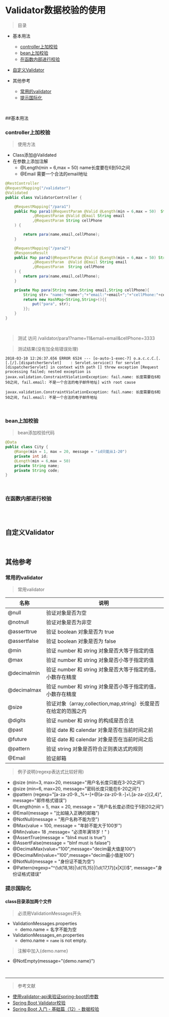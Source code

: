 # Validator数据校验的使用

>目录
* 基本用法
    * [controller上加校验](#controller上加校验)
    * [bean上加校验](#bean上加校验)
    * [在函数内部进行校验](#在函数内部进行校验)

* [自定义Validator](#自定义validator)
* 其他参考
    * [常用的validator](#常用的validator)    
    * [提示国际化](#提示国际化)

<br>

##基本用法

### controller上加校验

>使用方法
* Class添加@Validated
* 在参数上添加注解
    * @Length(min = 6,max = 50) name长度要在6到50之间
    * @Email 需要一个合法的email地址


```java
@RestController
@RequestMapping("/validator")
@Validated
public class ValidatorController {

    @RequestMapping("/para1")
    public Map para1(@RequestParam @Valid @Length(min = 6,max = 50)  String name
            ,@RequestParam @Valid @Email String email
            ,@RequestParam String cellPhone
    ) {

        return para(name,email,cellPhone);
    }

    @RequestMapping("/para2")
    @ResponseResult
    public Map para2(@RequestParam @Valid @Length(min = 6,max = 50) String name
            ,@RequestParam  @Valid @Email String email
            ,@RequestParam  String cellPhone
    ) {
        return para(name,email,cellPhone);
    }

    private Map para(String name,String email,String cellPhone){
        String str= "name:"+name+";"+"email:"+email+";"+"cellPhone:"+cellPhone+";";
        return new HashMap<String,String>(){{
            put("para", str);
        }};
    }
}    
```

<br>

>测试 访问 /validator/para1?name=11&email=email&cellPhone=3333 



>测试结果(没有加全局错误处理)

```youtrack
2018-03-10 12:26:37.656 ERROR 6524 --- [o-auto-1-exec-7] o.a.c.c.C.[.[.[/].[dispatcherServlet]    : Servlet.service() for servlet [dispatcherServlet] in context with path [] threw exception [Request processing failed; nested exception is javax.validation.ConstraintViolationException: fail.name: 长度需要在6和50之间, fail.email: 不是一个合法的电子邮件地址] with root cause

javax.validation.ConstraintViolationException: fail.name: 长度需要在6和50之间, fail.email: 不是一个合法的电子邮件地址
```




<br>

### bean上加校验

> bean添加校验代码

```java
@Data
public class City {
    @Range(min = 1, max = 20, message = "id只能从1-20")
    private int id;
    @Length(min = 6,max = 50)
    private String name;
    private String code;
}
```






<br>

### 在函数内部进行校验


<br>





<br>

## 自定义Validator

<br>


## 其他参考


### 常用的validator

>常用validator

名称|说明|
--------- | --------|
@null | 验证对象是否为空 |
@notnull |  验证对象是否为非空 | 
@asserttrue | 验证 boolean 对象是否为 true |
@assertfalse   |  验证 boolean 对象是否为 false | 
@min  |  验证 number 和 string 对象是否大等于指定的值 | 
@max |  验证 number 和 string 对象是否小等于指定的值 | 
@decimalmin | 验证 number 和 string 对象是否大等于指定的值，小数存在精度 | 
@decimalmax  | 验证 number 和 string 对象是否小等于指定的值，小数存在精度 | 
@size |  验证对象（array,collection,map,string）长度是否在给定的范围之内 | 
@digits  |  验证 number 和 string 的构成是否合法 | 
@past  |  验证 date 和 calendar 对象是否在当前时间之前 | 
@future  |  验证 date 和 calendar 对象是否在当前时间之后 | 
@pattern |  验证 string 对象是否符合正则表达式的规则 | 
@Email  | 验证邮箱 | 


>例子说明(regexp表达式比较好用)

* @size (min=3, max=20, message="用户名长度只能在3-20之间")
* @size (min=6, max=20, message="密码长度只能在6-20之间")
* @pattern (regexp="[a-za-z0-9._%+-]+@[a-za-z0-9.-]+\\.[a-za-z]{2,4}", message="邮件格式错误")
* @Length(min = 5, max = 20, message = "用户名长度必须位于5到20之间")  
* @Email(message = "比如输入正确的邮箱")  
* @NotNull(message = "用户名称不能为空") 
* @Max(value = 100, message = "年龄不能大于100岁") 
* @Min(value= 18 ,message= "必须年满18岁！" )  
* @AssertTrue(message = "bln4 must is true")
* @AssertFalse(message = "blnf must is falase")
* @DecimalMax(value="100",message="decim最大值是100")
* @DecimalMin(value="100",message="decim最小值是100")
* @NotNull(message = "身份证不能为空") 
* @Pattern(regexp="^(\\d{18,18}|\\d{15,15}|(\\d{17,17}[x|X]))$", message="身份证格式错误"




### 提示国际化

#### class目录添加两个文件

> 必须用ValidationMessages开头

* ValidationMessages.properties
    * demo.name = 名字不能为空
* ValidationMessages_en.properties
    * demo.name = `name` is not empty.   

> 注解中加入{demo.name}

* @NotEmpty(message="{demo.name}")


<br>


***
>参考文献
* [使用validator-api来验证spring-boot的参数](https://www.cnblogs.com/mawang/p/6767906.html?utm_source=itdadao&utm_medium=referral)
* [Spring Boot Validator校验](http://412887952-qq-com.iteye.com/blog/2312356)
* [Spring Boot 入门 - 基础篇（12）- 数据校验](http://rensanning.iteye.com/blog/2357373)